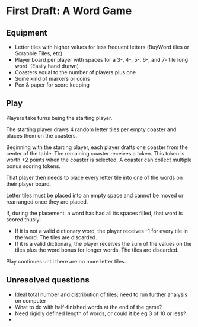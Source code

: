# First Draft: A Word Game

## Equipment

- Letter tiles with higher values for less frequent letters (BuyWord tiles or Scrabble Tiles, etc)
- Player board per player with spaces for a 3-, 4-, 5-, 6-, and 7- tile long word. (Easily hand drawn)
- Coasters equal to the number of players plus one
- Some kind of markers or coins
- Pen & paper for score keeping

## Play

Players take turns being the starting player.

The starting player draws 4 random letter tiles per empty coaster and places them on the coasters. 

Beginning with the starting player, each player drafts one coaster from the center of the table. The remaining coaster receives a token. This token is worth +2 points when the coaster is selected. A coaster can collect multiple bonus scoring tokens.

That player then needs to place every letter tile into one of the words on their player board. 

Letter tiles must be placed into an empty space and cannot be moved or rearranged once they are placed.

If, during the placement, a word has had all its spaces filled, that word is scored thusly:

- If it is not a valid dictionary word, the player receives -1 for every tile in the word. The tiles are discarded.
- If it is a valid dictionary, the player receives the sum of the values on the tiles plus the word bonus for longer words. The tiles are discarded.

Play continues until there are no more letter tiles.


## Unresolved questions

- Ideal total number and distribution of tiles; need to run further analysis on computer
- What to do with half-finished words at the end of the game?
- Need rigidly defined length of words, or could it be eg 3 of 10 or less?
- 

